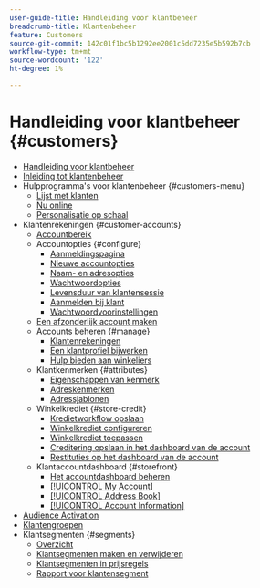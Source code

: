 ```yaml
---
user-guide-title: Handleiding voor klantbeheer
breadcrumb-title: Klantenbeheer
feature: Customers
source-git-commit: 142c01f1bc5b1292ee2001c5dd7235e5b592b7cb
workflow-type: tm+mt
source-wordcount: '122'
ht-degree: 1%

---
```



# Handleiding voor klantbeheer {#customers}

+ [Handleiding voor klantbeheer](guide-overview.md)
+ [Inleiding tot klantenbeheer](customers-introduction.md)
+ Hulpprogramma&#39;s voor klantenbeheer {#customers-menu}
   + [Lijst met klanten](customers-all.md)
   + [Nu online](now-online.md)
   + [Personalisatie op schaal](personalize-scale.md)
+ Klantenrekeningen {#customer-accounts}
   + [Accountbereik](customer-account-scope.md)
   + Accountopties {#configure}
      + [Aanmeldingspagina](login-landing-page.md)
      + [Nieuwe accountopties](account-options-new.md)
      + [Naam- en adresopties](name-address-options.md)
      + [Wachtwoordopties](password-options.md)
      + [Levensduur van klantensessie](customer-online-options.md)
      + [Aanmelden bij klant](customer-sign-in.md)
      + [Wachtwoordvoorinstellingen](password-reset.md)
   + [Een afzonderlijk account maken](account-create.md)
   + Accounts beheren {#manage}
      + [Klantenrekeningen](manage-account.md)
      + [Een klantprofiel bijwerken](update-account.md)
      + [Hulp bieden aan winkeliers](login-as-customer.md)
   + Klantkenmerken {#attributes}
      + [Eigenschappen van kenmerk](attribute-properties.md)
      + [Adreskenmerken](address-attributes.md)
      + [Adressjablonen](address-templates.md)
   + Winkelkrediet {#store-credit}
      + [Kredietworkflow opslaan](store-credit.md)
      + [Winkelkrediet configureren](credit-configure.md)
      + [Winkelkrediet toepassen](store-credit-using.md)
      + [Creditering opslaan in het dashboard van de account](account-dashboard-store-credit.md)
      + [Restituties op het dashboard van de account](refunds-customer-account.md)
   + Klantaccountdashboard {#storefront}
      + [Het accountdashboard beheren](account-dashboard.md)
      + [[!UICONTROL My Account]](account-dashboard-my-account.md)
      + [[!UICONTROL Address Book]](account-dashboard-address-book.md)
      + [[!UICONTROL Account Information]](account-dashboard-account-information.md)
+ [Audience Activation](audience-activation.md)
+ [Klantengroepen](customer-groups.md)
+ Klantsegmenten {#segments}
   + [Overzicht](customer-segments.md)
   + [Klantsegmenten maken en verwijderen](customer-segment-create.md)
   + [Klantsegmenten in prijsregels](customer-segment-price-rule.md)
   + [Rapport voor klantensegment](customer-segment-reports.md)
